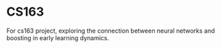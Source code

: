 # CS163

For cs163 project, exploring the connection between neural networks and boosting in early learning dynamics. 

